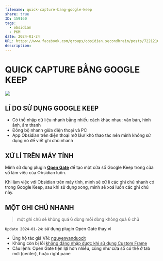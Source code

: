 ```yaml
---
filename: quick-capture-bang-google-keep
share: true
ID: 159160
tags:
  - obsidian
  - PKM
date: 2024-01-24
URL: https://www.facebook.com/groups/obsidian.secondbrain/posts/722121669788638
description: 
---
```


# QUICK CAPTURE BẰNG GOOGLE KEEP

![](https://i.imgur.com/XfuHZKL.png)


## LÍ DO SỬ DỤNG GOOGLE KEEP

- Có thể nhập dữ liệu nhanh bằng nhiều cách khác nhau: văn bản, hình ảnh, âm thanh
- Đồng bộ nhanh giữa điện thoại và PC
- App Obsidian trên điện thoại mở lâu/ khó thao tác nên mình không sử dụng nó để viết ghi chú nhanh

## XỬ LÍ TRÊN MÁY TÍNH

Mình sử dụng plugin **[Open Gate](https://obsidian.md/plugins?id=open-gate)** để tạo một cửa sổ Google Keep trong cửa sổ làm việc của Obsidian luôn.

Khi làm việc với Obsidian trên máy tính, mình sẽ xử lí các ghi chú nhanh có trong Google Keep, sau khi sử dụng xong, mình sẽ xoá luôn các ghi chú này.

## MỘT GHI CHÚ NHANH

> một ghi chú sẽ không quá 6 dòng mỗi dòng không quá 6 chữ

`Update 2024-01-24`: sử dụng plugin Open Gate thay vì  

- Ủng hộ tác giả VN: [nguyenvanduocit](https://github.com/nguyenvanduocit)
- Không còn bị lỗi [không đăng nhập được khi sử dụng Custom Frame](./cach-xu-li-plugin-custom-frame-khong-dang-nhap-vao-tai-khoan.md)
- Câu lệnh: Open Gate tiện lợi hơn nhiều, cũng như cửa sổ có thể ở tab mới (center), hoặc right pane
